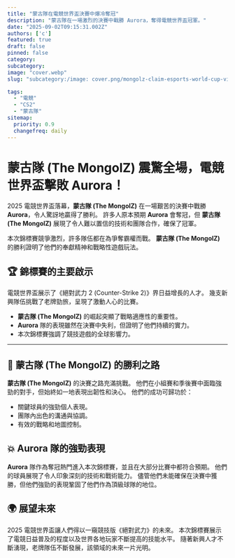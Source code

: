 ```yaml
---
title: "蒙古隊在電競世界盃決賽中爆冷奪冠"
description: "蒙古隊在一場激烈的決賽中戰勝 Aurora，奪得電競世界盃冠軍。"
date: "2025-09-02T09:15:31.002Z"
authors: ['c']
featured: true
draft: false
pinned: false
category:
subcategory:
image: "cover.webp"
slug: "subcategory:/image: cover.png/mongolz-claim-esports-world-cup-victory-in-thrilling-final"

tags:
  - "電競"
  - "CS2"
  - "蒙古隊"
sitemap:
  priority: 0.9
  changefreq: daily
---
```


# **蒙古隊 (The MongolZ)** 震驚全場，電競世界盃擊敗 **Aurora**！

2025 電競世界盃落幕，**蒙古隊 (The MongolZ)** 在一場艱苦的決賽中戰勝 **Aurora**，令人驚訝地贏得了勝利。 許多人原本預期 **Aurora** 會奪冠，但 **蒙古隊 (The MongolZ)** 展現了令人難以置信的技術和團隊合作，確保了冠軍。

本次錦標賽競爭激烈，許多隊伍都在為爭奪霸權而戰。 **蒙古隊 (The MongolZ)** 的勝利證明了他們的奉獻精神和戰略性遊戲玩法。

## 🏆 錦標賽的主要啟示

電競世界盃展示了《絕對武力 2 (Counter-Strike 2)》界日益增長的人才。 幾支新興隊伍挑戰了老牌勁旅，呈現了激動人心的比賽。

*   **蒙古隊 (The MongolZ)** 的崛起突顯了戰略適應性的重要性。
*   **Aurora** 隊的表現雖然在決賽中失利，但證明了他們持續的實力。
*   本次錦標賽強調了競技遊戲的全球影響力。

---

## 💪 蒙古隊 (The MongolZ) 的勝利之路

**蒙古隊 (The MongolZ)** 的決賽之路充滿挑戰。 他們在小組賽和季後賽中面臨強勁的對手，但始終如一地表現出韌性和決心。 他們的成功可歸功於：

*   關鍵球員的強勁個人表現。
*   團隊內出色的溝通與協調。
*   有效的戰略和地圖控制。

## 💥 Aurora 隊的強勁表現

**Aurora** 隊作為奪冠熱門進入本次錦標賽，並且在大部分比賽中都符合預期。 他們的球員展現了令人印象深刻的技術和戰術能力。 儘管他們未能確保在決賽中獲勝，但他們強勁的表現鞏固了他們作為頂級球隊的地位。

## 🌍 展望未來

2025 電競世界盃讓人們得以一窺競技版《絕對武力》的未來。 本次錦標賽展示了電競日益普及的程度以及世界各地玩家不斷提高的技能水平。 隨著新興人才不斷湧現，老牌隊伍不斷發展，該領域的未來一片光明。